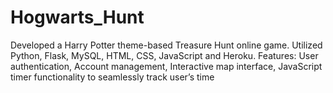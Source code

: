 # Hogwarts_Hunt
<p>Developed a Harry Potter theme-based Treasure Hunt online game. Utilized Python, Flask, MySQL, HTML, CSS, JavaScript and Heroku. Features: User authentication, Account management, Interactive map interface, JavaScript timer functionality to seamlessly track user’s time</p>
